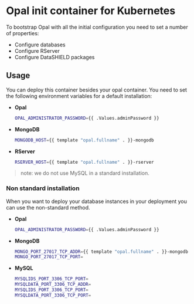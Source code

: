 # Opal init container for Kubernetes
To bootstrap Opal with all the initial configuration you need to set a  number of properties:

- Configure databases
- Configure RServer 
- Configure DataSHIELD packages

## Usage
You can deploy this container besides your opal container. You need to set the following environment variables for a default installation:

- **Opal**
  ```bash
  OPAL_ADMINISTRATOR_PASSWORD={{ .Values.adminPassword }}
  ```

- **MongoDB**
  ```bash
  MONGODB_HOST={{ template "opal.fullname" . }}-mongodb
  ```

- **RServer**
  ```bash
  RSERVER_HOST={{ template "opal.fullname" . }}-rserver
  ```

>note: we do not use MySQL in a standard installation.

### Non standard installation
When you want to deploy your database instances in your deployment you can use the non-standard method.

- **Opal**
  ```bash
  OPAL_ADMINISTRATOR_PASSWORD={{ .Values.adminPassword }}
  ```
  
- **MongoDB**
  ```bash  
  MONGO_PORT_27017_TCP_ADDR={{ template "opal.fullname" . }}-mongodb
  MONGO_PORT_27017_TCP_PORT=
  ```
  
- **MySQL**
  ```bash
  MYSQLIDS_PORT_3306_TCP_PORT=
  MYSQLDATA_PORT_3306_TCP_ADDR=
  MYSQLIDS_PORT_3306_TCP_PORT=
  MYSQLDATA_PORT_3306_TCP_PORT=
  ```  